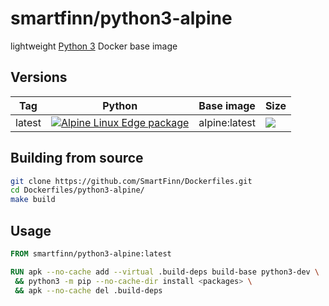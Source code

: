# smartfinn/python3-alpine

lightweight [Python 3](http://www.python.org) Docker base image

## Versions

| Tag    | Python | Base image | Size |
|--------|--------|------------|------|
| latest | [![Alpine Linux Edge package](https://repology.org/badge/version-only-for-repo/alpine_edge/python3.svg)](https://repology.org/project/python3/versions) | alpine:latest | [![](https://images.microbadger.com/badges/image/smartfinn/python3-alpine.svg)](https://microbadger.com/images/smartfinn/python3-alpine "Get your own image badge on microbadger.com") |

## Building from source

```sh
git clone https://github.com/SmartFinn/Dockerfiles.git
cd Dockerfiles/python3-alpine/
make build
```

## Usage

```dockerfile
FROM smartfinn/python3-alpine:latest

RUN apk --no-cache add --virtual .build-deps build-base python3-dev \
 && python3 -m pip --no-cache-dir install <packages> \
 && apk --no-cache del .build-deps
```
